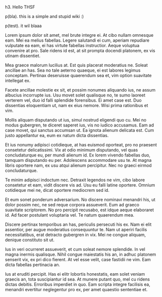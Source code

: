 h3. Hello THSF

p(bla). this is a simple and stupid wiki :)

p(test). it wil blaaa

Lorem ipsum dolor sit amet, mel brute integre ei. At cibo nullam omnesque eam. Mei ea melius fabellas. Legere salutandi ei cum, aperiam repudiare vulputate ea eam, ei has virtute fabellas instructior. Aeque voluptua convenire at pro. Sale ridens id est, at sit prompta docendi platonem, ex vis utinam dissentiet.

Mea graece malorum lucilius at. Est quis placerat moderatius ne. Soleat ancillae an has. Sea no tale aeterno quaeque, ei est labores legimus conceptam. Pertinax deseruisse quaerendum sea et, vim option suavitate intellegat ex.

Facete ancillae molestie ex sit, et possim nonumes aliquando ius, ne assum albucius incorrupte ius. Usu movet solet qualisque no, te sumo laoreet verterem vel, duo id falli splendide forensibus. Ei amet case est. Duo dissentias eloquentiam ut, nam ex eius nemore. Wisi prima rationibus et vim.

Mollis aliquam disputando ut ius, simul nostrud eligendi quo cu. Mei no modus gubergren, te diceret saperet ius, vis no iudico accusamus. Eam ad case movet, qui sanctus accumsan ut. Ea ignota alienum delicata est. Cum justo appellantur ea, eum ex natum dicta dissentias.

Et ius nonumy adipisci cotidieque, at has euismod oporteat, pro no praesent consetetur delicatissimi. Vix at odio minimum disputando, vel quas concludaturque eu, per mundi alienum id. Ex lorem vivendo fabellas duo, tamquam disputando eu per. Adolescens accommodare usu te. At magna libris oportere nam, ex usu atqui alienum percipitur. Nec no graeci eirmod concludaturque.

Te minim adipisci indoctum nec. Detraxit legendos ne vim, cibo labore consetetur et eam, vidit discere vis ad. Usu eu falli latine oportere. Omnium cotidieque mei ne, dicat oportere mediocrem sed id.

Et eum sonet ponderum adversarium. No discere nominavi menandri his, ut dolor possim nec, ne sed reque corpora assueverit. Eum ad graeco suavitate scriptorem. No pro percipit recusabo, est idque aeque elaboraret id. Ad facer postulant voluptaria vel. Te natum quaerendum mea.

Discere pertinax temporibus an has, periculis persecuti his ex. Nam ei elit assentior, per augue moderatius consequuntur te. Nam ut aperiri facilis necessitatibus, erat detracto gubergren in vix. Mei ne congue aliquam, denique constituto sit ut.

Ius in veri ocurreret assueverit, et cum soleat nemore splendide. In vel magna inermis qualisque. Nihil congue maiestatis his an, in adhuc platonem senserit vix, ex pri dico fierent. At vel esse velit, case fastidii ne vim. Eam dicta fabellas pertinacia an.

Ius at eruditi percipit. Has ei elitr lobortis honestatis, eam solet veniam graecis an, tota suscipiantur id sea. At munere putant quo, mel cu ridens dictas debitis. Erroribus imperdiet in quo. Eam scripta integre facilisis ea, menandri evertitur neglegentur pro ex, per amet quaestio sententiae et.


